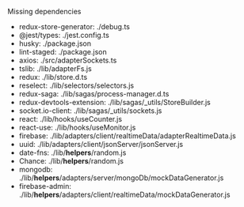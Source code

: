 Missing dependencies
* redux-store-generator: ./debug.ts
* @jest/types: ./jest.config.ts
* husky: ./package.json
* lint-staged: ./package.json
* axios: ./src/adapterSockets.ts
* tslib: ./lib/adapterFs.js
* redux: ./lib/store.d.ts
* reselect: ./lib/selectors/selectors.js
* redux-saga: ./lib/sagas/process-manager.d.ts
* redux-devtools-extension: ./lib/sagas/_utils/StoreBuilder.js
* socket.io-client: ./lib/sagas/_utils/sockets.js
* react: ./lib/hooks/useCounter.js
* react-use: ./lib/hooks/useMonitor.js
* firebase: ./lib/adapters/client/realtimeData/adapterRealtimeData.js
* uuid: ./lib/adapters/client/jsonServer/jsonServer.js
* date-fns: ./lib/__helpers__/random.js
* Chance: ./lib/__helpers__/random.js
* mongodb: ./lib/__helpers__/adapters/server/mongoDb/mockDataGenerator.js
* firebase-admin: ./lib/__helpers__/adapters/client/realtimeData/mockDataGenerator.js
